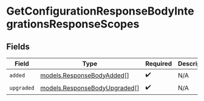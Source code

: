 # GetConfigurationResponseBodyIntegrationsResponseScopes


## Fields

| Field                                                              | Type                                                               | Required                                                           | Description                                                        |
| ------------------------------------------------------------------ | ------------------------------------------------------------------ | ------------------------------------------------------------------ | ------------------------------------------------------------------ |
| `added`                                                            | [models.ResponseBodyAdded](../models/responsebodyadded.md)[]       | :heavy_check_mark:                                                 | N/A                                                                |
| `upgraded`                                                         | [models.ResponseBodyUpgraded](../models/responsebodyupgraded.md)[] | :heavy_check_mark:                                                 | N/A                                                                |